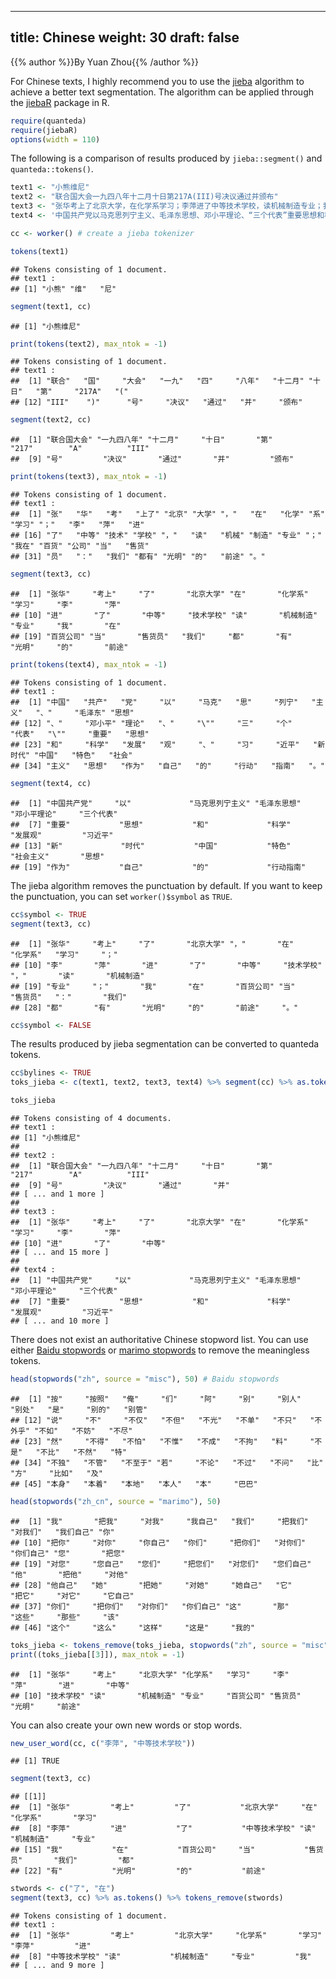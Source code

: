   ---
title: Chinese
weight: 30
draft: false
---

{{% author %}}By Yuan Zhou{{% /author %}} 

For Chinese texts, I highly recommend you to use the [jieba](https://github.com/fxsjy/jieba) algorithm to achieve a better text segmentation. The algorithm can be applied through the [jiebaR](https://github.com/qinwf/jiebaR) package in R.


```r
require(quanteda)
require(jiebaR)
options(width = 110)
```

The following is a comparison of results produced by `jieba::segment()` and `quanteda::tokens()`.


```r
text1 <- "小熊维尼"
text2 <- "联合国大会一九四八年十二月十日第217A(III)号决议通过并颁布"
text3 <- "张华考上了北京大学，在化学系学习；李萍进了中等技术学校，读机械制造专业；我在百货公司当售货员：我们都有光明的前途。"
text4 <- '中国共产党以马克思列宁主义、毛泽东思想、邓小平理论、“三个代表”重要思想和科学发展观、习近平新时代中国特色社会主义思想作为自己的行动指南。'

cc <- worker() # create a jieba tokenizer

tokens(text1)
```

```
## Tokens consisting of 1 document.
## text1 :
## [1] "小熊" "维"   "尼"
```

```r
segment(text1, cc)
```

```
## [1] "小熊维尼"
```

```r
print(tokens(text2), max_ntok = -1)
```

```
## Tokens consisting of 1 document.
## text1 :
##  [1] "联合"   "国"     "大会"   "一九"   "四"     "八年"   "十二月" "十日"   "第"     "217A"   "("     
## [12] "III"    ")"      "号"     "决议"   "通过"   "并"     "颁布"
```

```r
segment(text2, cc)
```

```
##  [1] "联合国大会" "一九四八年" "十二月"     "十日"       "第"         "217"        "A"          "III"       
##  [9] "号"         "决议"       "通过"       "并"         "颁布"
```

```r
print(tokens(text3), max_ntok = -1)
```

```
## Tokens consisting of 1 document.
## text1 :
##  [1] "张"   "华"   "考"   "上了" "北京" "大学" "，"   "在"   "化学" "系"   "学习" "；"   "李"   "萍"   "进"  
## [16] "了"   "中等" "技术" "学校" "，"   "读"   "机械" "制造" "专业" "；"   "我在" "百货" "公司" "当"   "售货"
## [31] "员"   "："   "我们" "都有" "光明" "的"   "前途" "。"
```

```r
segment(text3, cc)
```

```
##  [1] "张华"     "考上"     "了"       "北京大学" "在"       "化学系"   "学习"     "李"       "萍"      
## [10] "进"       "了"       "中等"     "技术学校" "读"       "机械制造" "专业"     "我"       "在"      
## [19] "百货公司" "当"       "售货员"   "我们"     "都"       "有"       "光明"     "的"       "前途"
```

```r
print(tokens(text4), max_ntok = -1)
```

```
## Tokens consisting of 1 document.
## text1 :
##  [1] "中国"   "共产"   "党"     "以"     "马克"   "思"     "列宁"   "主义"   "、"     "毛泽东" "思想"  
## [12] "、"     "邓小平" "理论"   "、"     "\""     "三"     "个"     "代表"   "\""     "重要"   "思想"  
## [23] "和"     "科学"   "发展"   "观"     "、"     "习"     "近平"   "新时代" "中国"   "特色"   "社会"  
## [34] "主义"   "思想"   "作为"   "自己"   "的"     "行动"   "指南"   "。"
```

```r
segment(text4, cc)
```

```
##  [1] "中国共产党"     "以"             "马克思列宁主义" "毛泽东思想"     "邓小平理论"     "三个代表"      
##  [7] "重要"           "思想"           "和"             "科学"           "发展观"         "习近平"        
## [13] "新"             "时代"           "中国"           "特色"           "社会主义"       "思想"          
## [19] "作为"           "自己"           "的"             "行动指南"
```

The jieba algorithm removes the punctuation by default. If you want to keep the punctuation, you can set `worker()$symbol` as `TRUE`.


```r
cc$symbol <- TRUE
segment(text3, cc)
```

```
##  [1] "张华"     "考上"     "了"       "北京大学" "，"       "在"       "化学系"   "学习"     "；"      
## [10] "李"       "萍"       "进"       "了"       "中等"     "技术学校" "，"       "读"       "机械制造"
## [19] "专业"     "；"       "我"       "在"       "百货公司" "当"       "售货员"   "："       "我们"    
## [28] "都"       "有"       "光明"     "的"       "前途"     "。"
```

```r
cc$symbol <- FALSE
```

The results produced by jieba segmentation can be converted to quanteda tokens.


```r
cc$bylines <- TRUE
toks_jieba <- c(text1, text2, text3, text4) %>% segment(cc) %>% as.tokens()

toks_jieba
```

```
## Tokens consisting of 4 documents.
## text1 :
## [1] "小熊维尼"
## 
## text2 :
##  [1] "联合国大会" "一九四八年" "十二月"     "十日"       "第"         "217"        "A"          "III"       
##  [9] "号"         "决议"       "通过"       "并"        
## [ ... and 1 more ]
## 
## text3 :
##  [1] "张华"     "考上"     "了"       "北京大学" "在"       "化学系"   "学习"     "李"       "萍"      
## [10] "进"       "了"       "中等"    
## [ ... and 15 more ]
## 
## text4 :
##  [1] "中国共产党"     "以"             "马克思列宁主义" "毛泽东思想"     "邓小平理论"     "三个代表"      
##  [7] "重要"           "思想"           "和"             "科学"           "发展观"         "习近平"        
## [ ... and 10 more ]
```

There does not exist an authoritative Chinese stopword list. You can use either [Baidu stopwords](http://www.baiduguide.com/baidu-stopwords/) or [marimo stopwords](https://github.com/koheiw/marimo) to remove the meaningless tokens.


```r
head(stopwords("zh", source = "misc"), 50) # Baidu stopwords
```

```
##  [1] "按"     "按照"   "俺"     "们"     "阿"     "别"     "别人"   "别处"   "是"     "别的"   "别管"  
## [12] "说"     "不"     "不仅"   "不但"   "不光"   "不单"   "不只"   "不外乎" "不如"   "不妨"   "不尽"  
## [23] "然"     "不得"   "不怕"   "不惟"   "不成"   "不拘"   "料"     "不是"   "不比"   "不然"   "特"    
## [34] "不独"   "不管"   "不至于" "若"     "不论"   "不过"   "不问"   "比"     "方"     "比如"   "及"    
## [45] "本身"   "本着"   "本地"   "本人"   "本"     "巴巴"
```

```r
head(stopwords("zh_cn", source = "marimo"), 50)
```

```
##  [1] "我"       "把我"     "对我"     "我自己"   "我们"     "把我们"   "对我们"   "我们自己" "你"      
## [10] "把你"     "对你"     "你自己"   "你们"     "把你们"   "对你们"   "你们自己" "您"       "把您"    
## [19] "对您"     "您自己"   "您们"     "把您们"   "对您们"   "您们自己" "他"       "把他"     "对他"    
## [28] "他自己"   "她"       "把她"     "对她"     "她自己"   "它"       "把它"     "对它"     "它自己"  
## [37] "你们"     "把你们"   "对你们"   "你们自己" "这"       "那"       "这些"     "那些"     "该"      
## [46] "这个"     "这么"     "这样"     "这是"     "我的"
```

```r
toks_jieba <- tokens_remove(toks_jieba, stopwords("zh", source = "misc"))
print((toks_jieba[[3]]), max_ntok = -1)
```

```
##  [1] "张华"     "考上"     "北京大学" "化学系"   "学习"     "李"       "萍"       "进"       "中等"    
## [10] "技术学校" "读"       "机械制造" "专业"     "百货公司" "售货员"   "光明"     "前途"
```

You can also create your own new words or stop words.


```r
new_user_word(cc, c("李萍", "中等技术学校"))
```

```
## [1] TRUE
```

```r
segment(text3, cc)
```

```
## [[1]]
##  [1] "张华"         "考上"         "了"           "北京大学"     "在"           "化学系"       "学习"        
##  [8] "李萍"         "进"           "了"           "中等技术学校" "读"           "机械制造"     "专业"        
## [15] "我"           "在"           "百货公司"     "当"           "售货员"       "我们"         "都"          
## [22] "有"           "光明"         "的"           "前途"
```

```r
stwords <- c("了", "在")
segment(text3, cc) %>% as.tokens() %>% tokens_remove(stwords)
```

```
## Tokens consisting of 1 document.
## text1 :
##  [1] "张华"         "考上"         "北京大学"     "化学系"       "学习"         "李萍"         "进"          
##  [8] "中等技术学校" "读"           "机械制造"     "专业"         "我"          
## [ ... and 9 more ]
```
